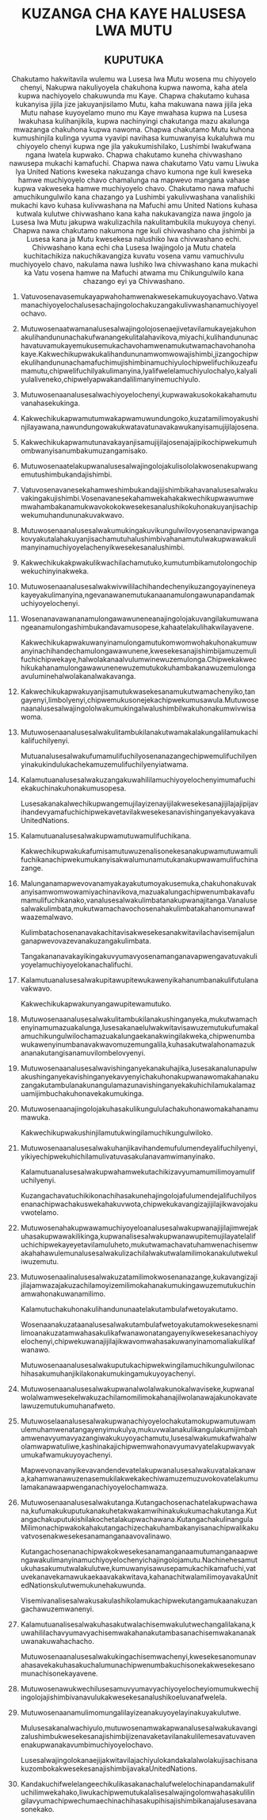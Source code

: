 <h1 align='center'>KUZANGA CHA KAYE HALUSESA LWA MUTU</h1>
<h2 align='center'>KUPUTUKA</h2>
<p align='center'>Chakutamo hakwitavila wulemu wa Lusesa lwa Mutu wosena mu chiyoyelo chenyi, Nakupwa nakuliyoyela chakuhona kupwa nawoma, kaha atela kupwa nachiyoyelo chakuwunda mu Kaye.
Chapwa chakutamo kuhasa kukanyisa jijila jize jakuyanjisilamo Mutu, kaha makuwana nawa jijila jeka Mutu nahase kuyoyelamo muno mu Kaye mwahasa kupwa na Lusesa lwakuhasa kulihanjikila, kupwa nachinyingi chakutanga mazu akalunga mwazanga chakuhona kupwa nawoma.
Chapwa chakutamo Mutu kuhona kumushinjila kulinga vyuma vyavipi navihasa kumuwanyisa kukaluhwa mu chiyoyelo chenyi kupwa nge jila yakukumishilako, Lushimbi lwakufwana ngana lwatela kupwako.
Chapwa chakutamo kuneha chivwashano nawusepa mukachi kamafuchi.
Chapwa nawa chakutamo Vatu vamu Liwuka lya United Nations kweseka nakuzanga chavo kumona nge kuli kweseka hamwe muchiyoyelo chavo chamalunga na mapwevo mangana vahase kupwa vakweseka hamwe muchiyoyelo chavo.
Chakutamo nawa mafuchi amuchikungulwilo kana chazango ya Lushimbi yakulivwashana vanalishiki mukachi kavo kuhasa kulivwashana na Mafuchi amu United Nations kuhasa kutwala kulutwe chivwashano kana kaha nakukavangiza nawa jingolo ja Lusesa lwa Mutu jakupwa wakulizachila nakulitambukila mukuyoya chenyi.
Chapwa nawa chakutamo nakumona nge kuli chivwashano cha jishimbi ja Lusesa kana ja Mutu kwesekesa nalushiko lwa chivwashano echi.
Chivwashano kana echi cha Lusesa lwajingolo ja Mutu chatela kuchitachikiza nakuchikavangiza kuvatu vosena vamu vamuchivulu muchiyoyelo chavo, nakulama nawa lushiko lwa chivwashano kana mukachi ka Vatu vosena hamwe na Mafuchi atwama mu Chikungulwilo kana chazango eyi ya Chivwashano.</p>
<ol>
  <li>
    <p>Vatuvosenavasemukayapwahohamwenakwesekamukuyoyachavo.Vatwamanachiyoyelochalusesachajingolochakuzangakulivwashanamuchiyoyelochavo.</p>
  </li>
  <li>
    <p>Mutuwosenaatwamanalusesalwajingolojosenaejivetavilamukayejakuhonakulihandununachakufwanangekulitalahavikova,miyachi,kulihandununachavatuvamukayemukusemukachavohamwenamukutwamachavohanohakaye.Kakwechikupwakukalihandununamwomwowajishimbi,jizangochipwekulihandununachamafuchimujishimbinamuchiyulochipwelifuchikuzeafumamutu,chipwelifuchilyakulimanyina,lyalifwelelamuchiyulochalyo,kalyaliyulaliveneko,chipwelyapwakandalilimanyinemuchiyulo.</p>
  </li>
  <li>
    <p>Mutuwosenaanalusesalwachiyoyelochenyi,kupwawakusokokakahamutuvanahasekukinga.</p>
  </li>
  <li>
    <p>Kakwechikukapwamutumwakapwamuwundungoko,kuzatamilimoyakushinjilayawana,nawundungowakukwatavatunavakawukanyisamujijilajosena.</p>
  </li>
  <li>
    <p>Kakwechikukapwamutunavakayanjisamujijilajosenajajipikochipwekumuhombwanyisanumbakumuzangamisako.</p>
  </li>
  <li>
    <p>Mutuwosenaatelakupwanalusesalwajingolojakulisololakwosenakupwangemutushimbukandajishimbi.</p>
  </li>
  <li>
    <p>Vatuvosenavanesekahamweshimbukandajijishimbikahavanalusesalwakuvakingakujishimbi.Vosenavanesekahamwekahakakwechikupwawumwemwahambakanamukwavokokokwesekesanalushikokuhonakuyanjisachipwekumuhandununakuvakwavo.</p>
  </li>
  <li>
    <p>Mutuwosenaanalusesalwakumukingakuvikungulwilovyosenanavipwangakovyakutalahakuyanjisachamutuhalushimbivahanamutulwakupwawakulimanyinamuchiyoyelachenyikwesekesanalushimbi.</p>
  </li>
  <li>
    <p>Kakwechikukakpwakulikwachilachamutuko,kumutumbikamutolongochipwekuchinyinakweka.</p>
  </li>
  <li>
    <p>Mutuwosenaanalusesalwakwivwililachihandechenyikuzangoyayineneyakayeyakulimanyina,ngevanawanemutukanaanamulongawunapandamakuchiyoyelochenyi.</p>
  </li>
  <li>
    <p>Wosenanavawananamulongawawuneneanajingolojakuvangilakumuwanangeanamulongashimbukandavamusopese,kahaatelakulihakwilayavene.</p>
    <p>Kakwechikukapwakuwanyinamulongamutukomwomwohakuhonakumuwanyinachihandechamulongawawunene,kwesekesanajishimbijamuzemulifuchichipwekaye,halwolakanaalvulumwinewuzemulonga.Chipwekakwechikukahanamulongawawunenewuzemutukokuhambakanawuzemulongaavuluminehalwolakanalwakavanga.</p>
  </li>
  <li>
    <p>Kakwechikukapwakuyanjisamutukwasekesanamukutwamachenyiko,tangayenyi,limbolyenyi,chipwemukusonejekachipwekumusawula.Mutuwosenaanalusesalwajingololwakumukingalwalushimbilwakuhonakumwivwisawoma.</p>
  </li>
  <li>
    <p>Mutuwosenaanalusesalwakulitambukilanakutwamakalakungalilamukachikalifuchilyenyi.</p>
    <p>Mutuanalusesalwakufumamulifuchilyosenanazangechipwemulifuchilyenyinakukindulukachekamuzemulifuchilyenyiatwama.</p>
  </li>
  <li>
    <p>Kalamutuanalusesalwakuzangakuwahililamuchiyoyelochenyimumafuchiekakuchinakuhonakumusopesa.</p>
    <p>LusesakanakalwechikupwangemujilayizenayijilakwesekesanajijilajajipijavihandevyamafuchichipwekavetavilakwesekesanavishinganyekavyakavaUnitedNations.</p>
  </li>
  <li>
    <p>Kalamutuanalusesalwakupwamutuwamulifuchikana.</p>
    <p>Kakwechikupwakukafumisamutuwuzenalisonekesanakupwamutuwamulifuchikanachipwekumukanyisakwalumunamutukanakupwawamulifuchinazange.</p>
  </li>
  <li>
    <p>Malunganamapwevovanamyakayakutumoyakusemuka,chakuhonakuvakanyisamwomwowamiyachinavikova,mazuakalungachipwenumbakavafumamulifuchikanako,vanalusesalwakulimbatanakupwanajitanga.Vanalusesalwakulimbata,mukutwamachavochosenahakulimbatakahanomunawafwaazemalwavo.</p>
    <p>Kulimbatachosenanavakachitavisakwesekesanakwitavilachavisemijalunganapwevovazevanakuzangakulimbata.</p>
    <p>Tangakananavakayikingakuvyumavyosenamanganavapwengavatuvakuliyoyelamuchiyoyelokanachalifuchi.</p>
  </li>
  <li>
    <p>Kalamutuanalusesalwakupitawupitewukawenyikahanumbanakulifutulanavakwavo.</p>
    <p>Kakwechikukapwakunyangawupitewamutuko.</p>
  </li>
  <li>
    <p>Mutuwosenaanalusesalwakulitambukilanakushinganyeka,mukutwamachenyinamumazuakalunga,lusesakanaelulwakwitavisawuzemutukufumakalamuchikungulwilochamazuakalungaekanakwingilakweka,chipwenumbawukawenyinumbanavakwavomuzemungalila,kuhasakutwalahonamazukananakutangisanamuvilombelovyenyi.</p>
  </li>
  <li>
    <p>Mutuwosenaanalusesalwavishinganyekanakuhajika,lusesakanalunapulwakushinganyekavishinganyekavyenyichakuhonakupwanawomakahanakuzangakutambulanakunangulamazunavishinganyekakuhichilamukalamazuamijimbuchakuhonavekakumukinga.</p>
  </li>
  <li>
    <p>Mutuwosenaanajingolojakuhasakulikungululachakuhonawomakahanamumawuka.</p>
    <p>Kakwechikupwakushinjilamutukwingilamuchikungulwiloko.</p>
  </li>
  <li>
    <p>Mutuwosenaanalusesalwakuhanjikavihandemufulumendeyalifuchilyenyi,yikiyechipwekuhichilamulivatuvasakulanavamwimanyinako.</p>
    <p>Kalamutuanalusesalwakupwahamwekutachikizavyumamumilimoyamulifuchilyenyi.</p>
    <p>Kuzangachavatuchikikonachihasakunehajingolojafulumendejalifuchilyosenanachipwachakuswekahakuvwota,chipwekukavangizajijilajikwavojakuvwotelamo.</p>
  </li>
  <li>
    <p>Mutuwosenahakupwawamuchiyoyeloanalusesalwakupwanajijilajimwejakuhasakupwawakilikinga,kupwanalisesalwakupwanawupitemujilayatelalifuchichipwekayeyetavilamuluheto,mukutwamachavatuhamwenachisemwakahahawulemunalusesalwakulizachilalwakutwalamilimokanakulutwekuliwuzemutu.</p>
  </li>
  <li>
    <p>Mutuwosenaalinalusesalwakuzatamilimokwosenanazange,kukavangizajijilajamwazajakuzachilamoyizemilimokahanakumukingawuzemutukuchinamwahonakuwanamilimo.</p>
    <p>Kalamutuchakuhonakulihandununaatelakutambulafwetoyakutamo.</p>
    <p>Wosenaanakuzataanalusesalwakutambulafwetoyakutamokwesekesnamilimoanakuzatamwahasakulikafwanawonatangayenyikwesekesanachiyoyelochenyi,chipwekuwanajijilajikwavomwahasakuwanyinamomaliakulikafwanawo.</p>
    <p>Mutuwosenaanalusesalwakuputukachipwekwingilamuchikungulwilonachihasakumuhanjikilakonakumukingamukuyoyachenyi.</p>
  </li>
  <li>
    <p>Mutuwosenaanalusesalwakupwanalwolalwakunokalwaviseke,kupwanalwolalwamwesekelwakuzachilamomilimokahanajilwolanawajakunokavatelawuzemutukumuhanafweto.</p>
  </li>
  <li>
    <p>Mutuwoselaanalusesalwakupwanachiyoyelochakutamokupwamutuwamulemuhamwenatangayenyimukulya,mukuvwalanakulikangulakumijimbahamwenavyumavyazangiwakukuyoyachamutu,lusesalwakumukafwahalwolamwapwatuliwe,kashinakajichipwemwahonavyumavyatelakupwavyakumukafwamukuyoyachenyi.</p>
    <p>Mapwevonavanyikevavandendevatelakupwanalusesalwakuvatalakanawa,kahamwanawuzenasemukilakwekakechiwamuzemuzuvokovatelakumulamakanawaapwenganachiyoyelochamwaza.</p>
  </li>
  <li>
    <p>Mutuwosenaanalusesalwakutanga.Kutangachosenachatelakupwachawana,kufumakukuputukanakuhetakwakamwihinakukukumachakutanga.Kutangachakuputukishilakochetalakupwachawana.KutangachakulinangulaMilimonachipwakokahakutangachizechakuhambakanyisanachipwalikakuvatvosenakwesekesanamanganaavovalinawo.</p>
    <p>Kutangachosenanachipwakokwesekesanamanganaamutumanganaapwengawakulimanyinamuchiyoyelochenyichajingolojamutu.Nachinehesamutukuhasakumutwalakulutwe,kumuwanyisawusepamukachikamafuchi,vatuvekanavekamawukaekaavakakwitava,kahanachitwalamilimoyavakaUnitedNationskulutwemukunehakuwunda.</p>
    <p>Visemivanalisesalwakusakulashikolamukachipwekutangamukaanakuzangachawuzemwanenyi.</p>
  </li>
  <li>
    <p>Kalamutuanalisesalwakuhasakutwalachisemwakulutwechangalilakana,kuwahililachavyumavyachisemwakahanakutambasanachisemwakananakuwanakuwahachacho.</p>
    <p>Mutuwosenaanalusesalwakukingachisemwachenyi,kwesekesanomunavahasavekakuhasakuchalumunachipwenumbakuchisonekakwesekesanomunachisonekayavene.</p>
  </li>
  <li>
    <p>Mutuwosenawukwechilusesamuvyumavyachiyoyelocheyiomumukwechijingolojajishimbivanavulukakwesekesanalushikoeluvanafwelela.</p>
  </li>
  <li>
    <p>Mutuwosenaanamulimomungalilayizeanakuyoyelayinakuyakulutwe.</p>
    <p>Mulusesakanalwachiyulo,mutuwosenamwakapwanalusesalwakukavangizalushimbukwesekesanajishimbijizenavaketavilanakulilemesavatuvavenenakupwanakavumbimuchiyoyelochavo.</p>
    <p>LusesalwajingolokanaejijakwitavilajachiyulokandakalalwolakujisachisanakuzombokakwesekesanajishimbijavakaUnitedNations.</p>
  </li>
  <li>
    <p>Kandakuchifwelelangeechikulikasakanachalufwelelochinapandamakulifuchilimwekahako,liwukachipwemutukalalisesalwajingolomwahasakulilingilavyumachipwechumaechinachihasakupihisajishimbikanajalusesavanasonekako.</p>
  </li>
</ol>